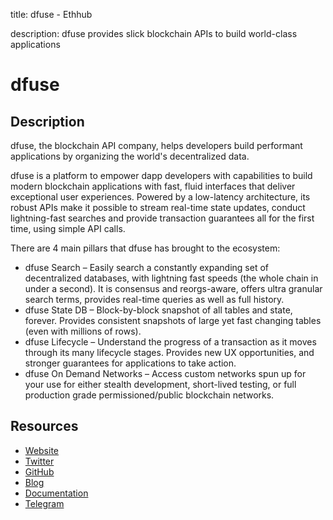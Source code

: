 title: dfuse - Ethhub

description: dfuse provides slick blockchain APIs to build world-class applications

# dfuse

## Description

dfuse, the blockchain API company, helps developers build performant applications by organizing the world's decentralized data.

dfuse is a platform to empower dapp developers with capabilities to build modern blockchain applications with fast, fluid interfaces that deliver exceptional user experiences. Powered by a low-latency architecture, its robust APIs make it possible to stream real-time state updates, conduct lightning-fast searches and provide transaction guarantees all for the first time, using simple API calls. 

There are 4 main pillars that dfuse has brought to the ecosystem:
* dfuse Search – Easily search a constantly expanding set of decentralized databases, with lightning fast speeds (the whole chain in under a second). It is consensus and reorgs-aware, offers ultra granular search terms, provides real-time queries as well as full history. 
* dfuse State DB – Block-by-block snapshot of all tables and state, forever. Provides consistent snapshots of large yet fast changing tables (even with millions of rows).
* dfuse Lifecycle – Understand the progress of a transaction as it moves through its many lifecycle stages. Provides new UX opportunities, and stronger guarantees for applications to take action.
* dfuse On Demand Networks – Access custom networks spun up for your use for either stealth development, short-lived testing, or full production grade permissioned/public blockchain networks. 

## Resources
* [Website](https://www.dfuse.io/)
* [Twitter](https://twitter.com/dfuseio)
* [GitHub](https://github.com/dfuse-io)
* [Blog](https://dfuse.io/en/blog)
* [Documentation](https://docs.dfuse.io/)
* [Telegram](https://t.me/dfuseETH)
